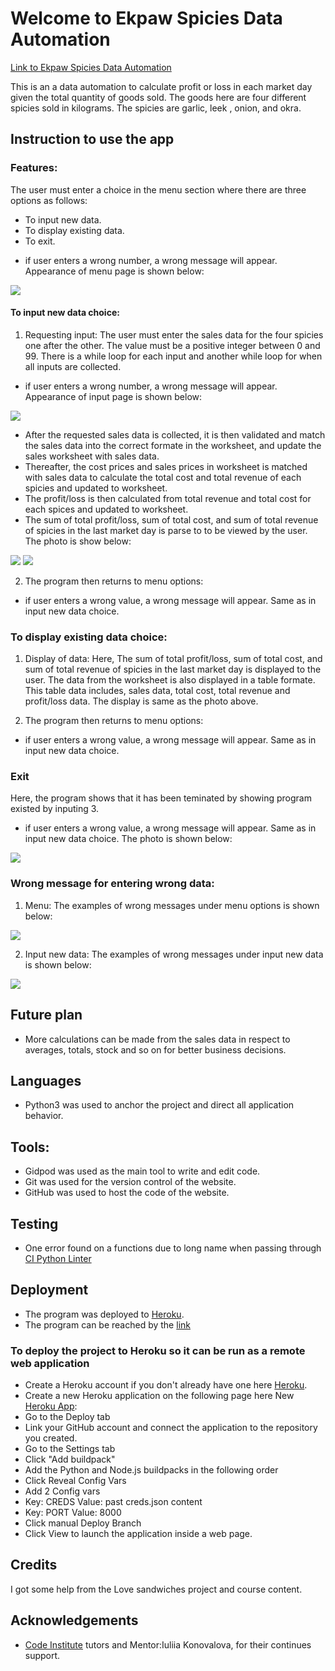 # Welcome to Ekpaw Spicies Data Automation

[Link to Ekpaw Spicies Data Automation](https://ekpaw-spicies-e70a831cb30f.herokuapp.com/)

This is an a data automation to calculate profit or loss in each market day given
the total quantity of goods sold. The goods here are four different spicies sold in
kilograms. The spicies are garlic, leek , onion, and okra.

## Instruction to use the app

### Features:
The user must enter a choice in the menu section where there are three options as follows:
- To input new data.
- To display existing data.
- To exit.
* if user enters a wrong number, a wrong message will appear. Appearance of menu page is shown below:

![](documentation/menu.png)


#### To input new data choice:
1. Requesting input:
The user must enter the sales data for the four spicies one after the other. The value must be a positive integer
between 0 and 99. There is a while loop for each input and another while loop for when all inputs are collected.
* if user enters a wrong number, a wrong message will appear. Appearance of input page is shown below:

![](documentation/inputs.png)
 
- After the requested sales data is collected, it is then validated and match the sales data into the correct formate in
the worksheet, and update the sales worksheet with sales data. 
- Thereafter, the cost prices and sales prices in worksheet is matched with sales data to calculate the total cost and total revenue of each spicies and updated to worksheet.
- The profit/loss is then calculated from total revenue and total cost for each spices and updated to worksheet.
- The sum of total profit/loss, sum of total cost, and sum of total revenue of spicies in the last market day is parse to
to be viewed by the user. The photo is show below:

![](documentation/display_to_user1.png)
![](documentation/display_to_user2.png)

2. The program then returns to menu options:
* if user enters a wrong value, a wrong message will appear. Same as in input new data choice.

### To display existing data choice:
1. Display of data:
Here, The sum of total profit/loss, sum of total cost, and sum of total revenue of spicies in the last market day 
is displayed to the user. The data from the worksheet is also displayed in a table formate. This table data includes,
sales data, total cost, total revenue and profit/loss data. The display is same as the photo above.

2. The program then returns to menu options:
* if user enters a wrong value, a wrong message will appear. Same as in input new data choice.

### Exit
Here, the program shows that it has been teminated by showing program existed by inputing 3.
* if user enters a wrong value, a wrong message will appear. Same as in input new data choice.
The photo is shown below:

![](documentation/exit_program.png)

### Wrong message for entering wrong data:
1. Menu:
The examples of wrong messages under menu options is shown below:

![](documentation/wrong_message1.png)

2. Input new data:
The examples of wrong messages under input new data is shown below:

![](documentation/wrong_message2.png)

## Future plan
* More calculations can be made from the sales data in respect to averages, totals, stock and so on for
better business decisions.

## Languages
* Python3 was used to anchor the project and direct all application behavior.

## Tools:

* Gidpod was used as the main tool to write and edit code.
* Git was used for the version control of the website.
* GitHub was used to host the code of the website.

## Testing

* One error found on a functions due to long name when passing through 
[CI Python Linter](https://pep8ci.herokuapp.com/#) 

## Deployment

* The program was deployed to [Heroku](https://dashboard.heroku.com/).
* The program can be reached by the [link](https://ekpaw-spicies-e70a831cb30f.herokuapp.com/)

### To deploy the project to Heroku so it can be run as a remote web application
- Create a Heroku account if you don't already have one here [Heroku](https://dashboard.heroku.com/).
- Create a new Heroku application on the following page here New [Heroku App](https://dashboard.heroku.com/apps):
- Go to the Deploy tab
- Link your GitHub account and connect the application to the repository you created.
- Go to the Settings tab
- Click "Add buildpack"
- Add the Python and Node.js buildpacks in the following order
- Click Reveal Config Vars
- Add 2 Config vars
- Key: CREDS    Value: past creds.json content
- Key: PORT    Value: 8000
- Click manual Deploy Branch
- Click View to launch the application inside a web page.

## Credits

I got some help from the Love sandwiches project and course content.

## Acknowledgements

- [Code Institute](https://codeinstitute.net/) tutors and Mentor:Iuliia Konovalova, for their continues support.